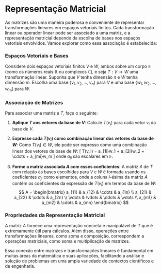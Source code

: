 # Representação Matricial

As matrizes são uma maneira poderosa e conveniente de representar transformações lineares em espaços vetoriais finitos. Cada transformação linear ou operador linear pode ser associado a uma matriz, e a representação matricial depende da escolha de bases nos espaços vetoriais envolvidos. Vamos explorar como essa associação é estabelecida:

### Espaços Vetoriais e Bases

Considere dois espaços vetoriais finitos $V$ e $W$, ambos sobre um corpo $\mathbb{F}$ (como os números reais $\mathbb{R}$ ou complexos $\mathbb{C}$), e seja $T:V\rightarrow W$ uma transformação linear. Suponha que $V$ tenha dimensão $n$ e $W$ tenha dimensão $m$. Escolha uma base $\{v_1, v_2, ..., v_n\}$ para $V$ e uma base $\{w_1, w_2, ..., w_m\}$ para $W$.

### Associação de Matrizes

Para associar uma matriz a $T$, faça o seguinte:

1. **Aplique $T$ aos vetores da base de $V$**: Calcule $T(v_i)$ para cada vetor $v_i$ da base de $V$.

2. **Expresse cada $T(v_i)$ como combinação linear dos vetores da base de $W$**: Como $T(v_i) \in W$, ele pode ser expresso como uma combinação linear dos vetores de base de $W$:
   \[
   T(v_i) = a_{1i}w_1 + a_{2i}w_2 + \cdots + a_{mi}w_m
   \]
   onde $a_{ji}$ são escalares em $\mathbb{F}$.

3. **Forme a matriz associada $A$ com esses coeficientes**: A matriz $A$ de $T$ com relação às bases escolhidas para $V$ e $W$ é formada usando os coeficientes $a_{ji}$ como elementos, onde a coluna $i$-ésima da matriz $A$ contém os coeficientes da expressão de $T(v_i)$ em termos da base de $W$:
$$
   A = \begin{bmatrix}
       a_{11} & a_{12} & \cdots & a_{1n} \\
       a_{21} & a_{22} & \cdots & a_{2n} \\
       \vdots & \vdots & \ddots & \vdots \\
       a_{m1} & a_{m2} & \cdots & a_{mn}
   \end{bmatrix}
$$

### Propriedades da Representação Matricial

A matriz $A$ fornece uma representação concreta e manipulável de $T$ que é extremamente útil para cálculos. Além disso, operações entre transformações lineares, como soma e composição, correspondem a operações matriciais, como soma e multiplicação de matrizes.

Essa conexão entre matrizes e transformações lineares é fundamental em muitas áreas da matemática e suas aplicações, facilitando a análise e solução de problemas em uma ampla variedade de contextos científicos e de engenharia.